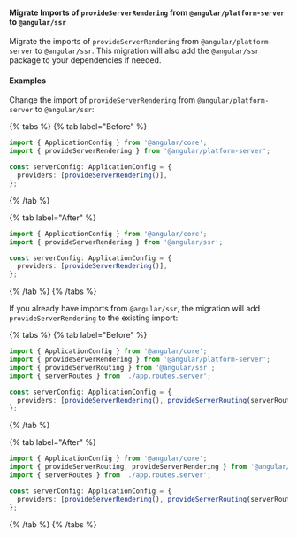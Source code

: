 #### Migrate Imports of `provideServerRendering` from `@angular/platform-server` to `@angular/ssr`

Migrate the imports of `provideServerRendering` from `@angular/platform-server` to `@angular/ssr`. This migration will also add the `@angular/ssr` package to your dependencies if needed.

#### Examples

Change the import of `provideServerRendering` from `@angular/platform-server` to `@angular/ssr`:

{% tabs %}
{% tab label="Before" %}

```ts {% fileName="app/app.config.server.ts" highlightLines=[2] %}
import { ApplicationConfig } from '@angular/core';
import { provideServerRendering } from '@angular/platform-server';

const serverConfig: ApplicationConfig = {
  providers: [provideServerRendering()],
};
```

{% /tab %}

{% tab label="After" %}

```ts {% fileName="app/app.config.server.ts" highlightLines=[2] %}
import { ApplicationConfig } from '@angular/core';
import { provideServerRendering } from '@angular/ssr';

const serverConfig: ApplicationConfig = {
  providers: [provideServerRendering()],
};
```

{% /tab %}
{% /tabs %}

If you already have imports from `@angular/ssr`, the migration will add `provideServerRendering` to the existing import:

{% tabs %}
{% tab label="Before" %}

```ts {% fileName="app/app.config.server.ts" highlightLines=[2,3] %}
import { ApplicationConfig } from '@angular/core';
import { provideServerRendering } from '@angular/platform-server';
import { provideServerRouting } from '@angular/ssr';
import { serverRoutes } from './app.routes.server';

const serverConfig: ApplicationConfig = {
  providers: [provideServerRendering(), provideServerRouting(serverRoutes)],
};
```

{% /tab %}

{% tab label="After" %}

```ts {% fileName="app/app.config.server.ts" highlightLines=[2] %}
import { ApplicationConfig } from '@angular/core';
import { provideServerRouting, provideServerRendering } from '@angular/ssr';
import { serverRoutes } from './app.routes.server';

const serverConfig: ApplicationConfig = {
  providers: [provideServerRendering(), provideServerRouting(serverRoutes)],
};
```

{% /tab %}
{% /tabs %}
